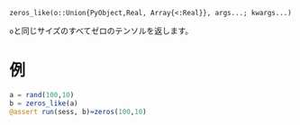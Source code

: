 ```
zeros_like(o::Union{PyObject,Real, Array{<:Real}}, args...; kwargs...)
```

`o`と同じサイズのすべてゼロのテンソルを返します。

# 例

```julia
a = rand(100,10)
b = zeros_like(a)
@assert run(sess, b)≈zeros(100,10)
```

